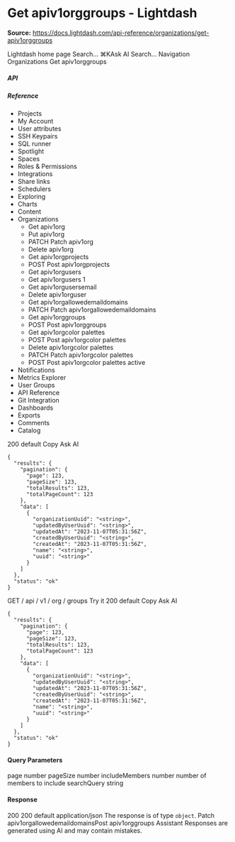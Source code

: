 # Get apiv1orggroups - Lightdash

**Source:** https://docs.lightdash.com/api-reference/organizations/get-apiv1orggroups

Lightdash home page
Search...
⌘KAsk AI
Search...
Navigation
Organizations
Get apiv1orggroups
##### API


##### Reference
  * Projects
  * My Account
  * User attributes
  * SSH Keypairs
  * SQL runner
  * Spotlight
  * Spaces
  * Roles & Permissions
  * Integrations
  * Share links
  * Schedulers
  * Exploring
  * Charts
  * Content
  * Organizations
    * Get apiv1org
    * Put apiv1org
    * PATCH
Patch apiv1org
    * Delete apiv1org
    * Get apiv1orgprojects
    * POST
Post apiv1orgprojects
    * Get apiv1orgusers
    * Get apiv1orgusers 1
    * Get apiv1orgusersemail
    * Delete apiv1orguser
    * Get apiv1orgallowedemaildomains
    * PATCH
Patch apiv1orgallowedemaildomains
    * Get apiv1orggroups
    * POST
Post apiv1orggroups
    * Get apiv1orgcolor palettes
    * POST
Post apiv1orgcolor palettes
    * Delete apiv1orgcolor palettes
    * PATCH
Patch apiv1orgcolor palettes
    * POST
Post apiv1orgcolor palettes active
  * Notifications
  * Metrics Explorer
  * User Groups
  * API Reference
  * Git Integration
  * Dashboards
  * Exports
  * Comments
  * Catalog


200
default
Copy
Ask AI
```
{
  "results": {
    "pagination": {
      "page": 123,
      "pageSize": 123,
      "totalResults": 123,
      "totalPageCount": 123
    },
    "data": [
      {
        "organizationUuid": "<string>",
        "updatedByUserUuid": "<string>",
        "updatedAt": "2023-11-07T05:31:56Z",
        "createdByUserUuid": "<string>",
        "createdAt": "2023-11-07T05:31:56Z",
        "name": "<string>",
        "uuid": "<string>"
      }
    ]
  },
  "status": "ok"
}
```

GET
/
api
/
v1
/
org
/
groups
Try it
200
default
Copy
Ask AI
```
{
  "results": {
    "pagination": {
      "page": 123,
      "pageSize": 123,
      "totalResults": 123,
      "totalPageCount": 123
    },
    "data": [
      {
        "organizationUuid": "<string>",
        "updatedByUserUuid": "<string>",
        "updatedAt": "2023-11-07T05:31:56Z",
        "createdByUserUuid": "<string>",
        "createdAt": "2023-11-07T05:31:56Z",
        "name": "<string>",
        "uuid": "<string>"
      }
    ]
  },
  "status": "ok"
}
```

#### Query Parameters
page
number
pageSize
number
includeMembers
number
number of members to include
searchQuery
string
#### Response
200
200 default
application/json
The response is of type `object`.
Patch apiv1orgallowedemaildomainsPost apiv1orggroups
Assistant
Responses are generated using AI and may contain mistakes.


